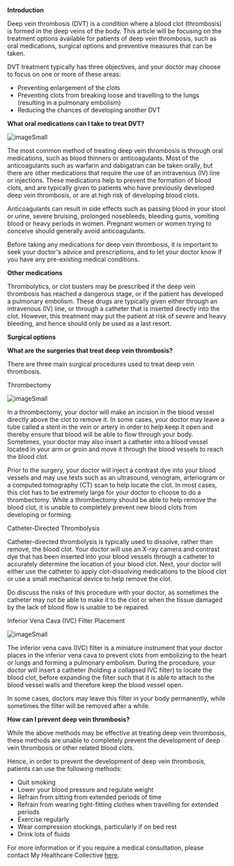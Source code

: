 **Introduction**

Deep vein thrombosis (DVT) is a condition where a blood clot (thrombosis) is formed in the deep veins of the body. This article will be focusing on the treatment options available for patients of deep vein thrombosis, such as oral medications, surgical options and preventive measures that can be taken.

DVT treatment typically has three objectives, and your doctor may choose to focus on one or more of these areas:

- Preventing enlargement of the clots
- Preventing clots from breaking loose and travelling to the lungs (resulting in a pulmonary embolism)
- Reducing the chances of developing another DVT

**What oral medications can I take to treat DVT?**

![imageSmall](/assets/post-images/post30b.png#center)

The most common method of treating deep vein thrombosis is through oral medications, such as blood thinners or anticoagulants. Most of the anticoagulants such as warfarin and dabigatran can be taken orally, but there are other medications that require the use of an intravenous (IV) line or injections. These medications help to prevent the formation of blood clots, and are typically given to patients who have previously developed deep vein thrombosis, or are at high risk of developing blood clots.

Anticoagulants can result in side effects such as passing blood in your stool or urine, severe bruising, prolonged nosebleeds, bleeding gums, vomiting blood or heavy periods in women. Pregnant women or women trying to conceive should generally avoid anticoagulants.

Before taking any medications for deep vein thrombosis, it is important to seek your doctor&#39;s advice and prescriptions, and to let your doctor know if you have any pre-existing medical conditions.

**Other medications**

Thrombolytics, or clot busters may be prescribed if the deep vein thrombosis has reached a dangerous stage, or if the patient has developed a pulmonary embolism. These drugs are typically given either through an intravenous (IV) line, or through a catheter that is inserted directly into the clot. However, this treatment may put the patient at risk of severe and heavy bleeding, and hence should only be used as a last resort.

**Surgical options**

**What are the surgeries that treat deep vein thrombosis?**

There are three main surgical procedures used to treat deep vein thrombosis.

Thrombectomy

![imageSmall](/assets/post-images/post30c.png#center)

In a thrombectomy, your doctor will make an incision in the blood vessel directly above the clot to remove it. In some cases, your doctor may leave a tube called a stent in the vein or artery in order to help keep it open and thereby ensure that blood will be able to flow through your body. Sometimes, your doctor may also insert a catheter into a blood vessel located in your arm or groin and move it through the blood vessels to reach the blood clot.

Prior to the surgery, your doctor will inject a contrast dye into your blood vessels and may use tests such as an ultrasound, venogram, arteriogram or a computed tomography (CT) scan to help locate the clot. In most cases, this clot has to be extremely large for your doctor to choose to do a thrombectomy. While a thrombectomy should be able to help remove the blood clot, it is unable to completely prevent new blood clots from developing or forming.

Catheter-Directed Thrombolysis

Catheter-directed thrombolysis is typically used to dissolve, rather than remove, the blood clot. Your doctor will use an X-ray camera and contrast dye that has been inserted into your blood vessels through a catheter to accurately determine the location of your blood clot. Next, your doctor will either use the catheter to apply clot-dissolving medications to the blood clot or use a small mechanical device to help remove the clot.

Do discuss the risks of this procedure with your doctor, as sometimes the catheter may not be able to make it to the clot or when the tissue damaged by the lack of blood flow is unable to be repaired.

Inferior Vena Cava (IVC) Filter Placement

![imageSmall](/assets/post-images/post30d.png#center)

The inferior vena cava (IVC) filter is a miniature instrument that your doctor places in the inferior vena cava to prevent clots from embolizing to the heart or lungs and forming a pulmonary embolism. During the procedure, your doctor will insert a catheter (holding a collapsed IVC filter) to locate the blood clot, before expanding the filter such that it is able to attach to the blood vessel walls and therefore keep the blood vessel open.

In some cases, doctors may leave this filter in your body permanently, while sometimes the filter will be removed after a while.

**How can I prevent deep vein thrombosis?**

While the above methods may be effective at treating deep vein thrombosis, these methods are unable to completely prevent the development of deep vein thrombosis or other related blood clots.

Hence, in order to prevent the development of deep vein thrombosis, patients can use the following methods:

- Quit smoking
- Lower your blood pressure and regulate weight
- Refrain from sitting from extended periods of time
- Refrain from wearing tight-fitting clothes when travelling for extended periods
- Exercise regularly
- Wear compression stockings, particularly if on bed rest
- Drink lots of fluids

For more information or if you require a medical consultation, please contact My Healthcare Collective [here](https://www.myhealthcarecollective.com/contact-us).
